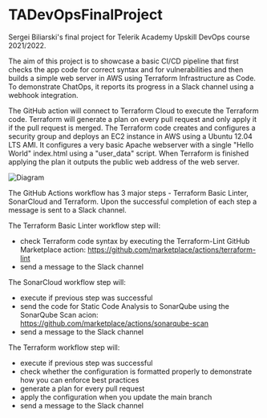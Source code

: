 # TADevOpsFinalProject
Sergei Biliarski's final project for Telerik Academy Upskill DevOps course 2021/2022.

The aim of this project is to showcase a basic CI/CD pipeline that first checks the app code for correct syntax and for vulnerabilities and then builds a simple web server in AWS using Terraform Infrastructure as Code. To demonstrate ChatOps, it reports its progress in a Slack channel using a webhook integration.


The GitHub action will connect to Terraform Cloud to execute the Terraform code. Terraform will generate a plan on every pull request and only apply it if the pull request is merged. The Terraform code creates and configures a security group and deploys an EC2 instance in AWS using a Ubuntu 12.04 LTS AMI. It configures a very basic Apache webserver with a single "Hello World" index.html using a "user_data" script. When Terraform is finished applying the plan it outputs the public web address of the web server.

![Diagram](https://www.dropbox.com/s/3u6n643amqkyk0k/Diagram.png)

The GitHub Actions workflow has 3 major steps - Terraform Basic Linter, SonarCloud and Terraform. Upon the successful completion of each step a message is sent to a Slack channel.


The Terraform Basic Linter workflow step will: 
- check Terraform code syntax by executing the Terraform-Lint GitHub Marketplace action: https://github.com/marketplace/actions/terraform-lint
- send a message to the Slack channel


The SonarCloud workflow step will:
- execute if previous step was successful
- send the code for Static Code Analysis to SonarQube using the SonarQube Scan acion: https://github.com/marketplace/actions/sonarqube-scan
- send a message to the Slack channel


The Terraform workflow step will:

- execute if previous step was successful
- check whether the configuration is formatted properly to demonstrate how you can enforce best practices
- generate a plan for every pull request
- apply the configuration when you update the main branch
- send a message to the Slack channel
